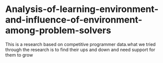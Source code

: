 # Analysis-of-learning-environment-and-influence-of-environment-among-problem-solvers
This is a research based on competitive programmer data.what we tried through the research is to find their ups and down and need support for them to grow
